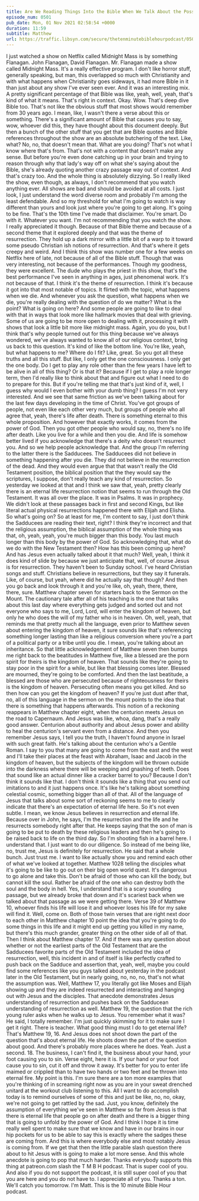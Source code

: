 ```yaml
---
title: Are We Reading Things Into the Bible When We Talk About the Possibility of Resurrection?
episode_num: 0501
pub_date: Mon, 01 Nov 2021 02:58:54 +0000
duration: 11:59
subtitle: Matthew
url: https://traffic.libsyn.com/secure/thetenminutebiblehourpodcast/0501_-_Are_We_Reading_Things_Into_the_Bible_When_We_Talk_About_the_Possibility_of_Resurrection.mp3
---
```


 I just watched a show on Netflix called Midnight Mass is by something Flanagan. John Flanagan, David Flanagan. Mr. Flanagan made a show called Midnight Mass. It's a really effective program. I don't like horror stuff, generally speaking, but man, this overlapped so much with Christianity and with what happens when Christianity goes sideways, it had more Bible in it than just about any show I've ever seen ever. And it was an interesting mix. A pretty significant percentage of that Bible was like, yeah, well, yeah, that's kind of what it means. That's right in context. Okay. Wow. That's deep dive Bible too. That's not like the obvious stuff that most shows would remember from 30 years ago. I mean, like, I wasn't there a verse about this or something. There's a significant amount of Bible that causes you to say, wow, whoever did this, they have thought about this document deeply. But then a bunch of the other stuff that you get that are Bible quotes and Bible references throughout the show are an absolute butchering of the text. Like, what? No, no, that doesn't mean that. What are you doing? That's not what I know where that's from. That's not with a content that doesn't make any sense. But before you're even done catching up in your brain and trying to reason through why that lady's way off on what she's saying about the Bible, she's already quoting another crazy passage way out of context. And that's crazy too. And the whole thing is absolutely dizzying. So I really liked the show, even though, as always, I don't recommend that you watch anything ever. All shows are bad and should be avoided at all costs. I just look, I just understand the word diverse room and probably I'm among the least defendable. And so my threshold for what I'm going to watch is way different than yours and look just where you're going to get along. It's going to be fine. That's the 10th time I've made that disclaimer. You're smart. Do with it. Whatever you want. I'm not recommending that you watch the show. I really appreciated it though. Because of that Bible theme and because of a second theme that it explored deeply and that was the theme of resurrection. They hold up a dark mirror with a little bit of a warp to it toward some pseudo Christian ish notions of resurrection. And that's where it gets creepy and weird. And I think this show was number one for a few weeks on Netflix here of late, not because of all of the Bible stuff. Though that was very interesting, not because of the performances. Though my goodness, they were excellent. The dude who plays the priest in this show, that's the best performance I've seen in anything in ages, just phenomenal work. It's not because of that. I think it's the theme of resurrection. I think it's because it got into that most notable of topics. It flirted with the topic, what happens when we die. And whenever you ask the question, what happens when we die, you're really dealing with the question of do we matter? What is the point? What is going on here? And some people are going to like to deal with that in ways that look more like hallmark movies that deal with grieving. Some of us are going to be more open to dealing with it, processing it with shows that look a little bit more like midnight mass. Again, you do you, but I think that's why people turned out for this thing because we've always wondered, we've always wanted to know all of our religious context, bring us back to this question. It's kind of like the bottom line. You're like, yeah, but what happens to me? Where do I fit? Like, great. So you got all these truths and all this stuff. But like, I only get the one consciousness. I only get the one body. Do I get to play any role other than the few years I have left to be alive in all of this thing? Or is that it? Because if I get to play a role longer term, then I'd really like to think about that and figure out what I need to do to prepare for this. But if you're telling me that that's just kind of it, well, I guess why would I even bother with your dumb thing? I guess I'm not very interested. And we see that same friction as we've been talking about for the last few days developing in the time of Christ. You've got groups of people, not even like each other very much, but groups of people who all agree that, yeah, there's life after death. There is something eternal to this whole proposition. And however that exactly works, it comes from the power of God. Then you got other people who would say, no, there's no life after death. Like you live for a while and then you die. And life is somehow better lived if you acknowledge that there's a deity who doesn't resurrect you. And so we help people acknowledge that. And the group I'm referring to the latter there is the Sadducees. The Sadducees did not believe in something happening after you die. They did not believe in the resurrection of the dead. And they would even argue that that wasn't really the Old Testament position, the biblical position that the they would say the scriptures, I suppose, don't really teach any kind of resurrection. So yesterday we looked at that and I think we saw that, yeah, pretty clearly there is an eternal life resurrection notion that seems to run through the Old Testament. It was all over the place. It was in Psalms. It was in prophecy. We didn't look at these passages back in first and second Kings, but like literal actual physical resurrections happened there with Elijah and Elisha. So what's going on? So at least for me, I'm content to say, I just don't think the Sadducees are reading their text, right? I think they're incorrect and that the religious assumption, the biblical assumption of the whole thing was that, oh, yeah, yeah, you're much bigger than this body. You last much longer than this body by the power of God. So acknowledging that, what do we do with the New Testament then? How has this been coming up here? And has Jesus even actually talked about it that much? Well, yeah, I think it does kind of slide by because we just anticipate that, well, of course Jesus is for resurrection. They haven't been to Sunday school. I've heard Christian songs and stuff. Christians believe in resurrections, but they say it funerals. Like, of course, but yeah, where did he actually say that though? And then you go back and look through it and you're like, oh, yeah, there, there, there, sure. Matthew chapter seven for starters back to the Sermon on the Mount. The cautionary tale after all of his teaching is the one that talks about this last day where everything gets judged and sorted out and not everyone who says to me, Lord, Lord, will enter the kingdom of heaven, but only he who does the will of my father who is in heaven. Oh, well, yeah, that reminds me that pretty much all the language, even prior to Matthew seven about entering the kingdom of heaven, it sure sounds like that's referencing something longer lasting than like a religious conversion where you're a part of a political party or a tribe until you die. I mean, you're talking about an inheritance. So that little acknowledgement of Matthew seven then bumps me right back to the beatitudes in Matthew five, like a blessed are the porn spirit for theirs is the kingdom of heaven. That sounds like they're going to stay poor in the spirit for a while, but like that blessing comes later. Blessed are mourned, they're going to be comforted. And then the last beatitude, a blessed are those who are persecuted because of righteousness for theirs is the kingdom of heaven. Persecuting often means you get killed. And so then how can you get the kingdom of heaven? If you're just dust after that, no, all of this language in the sermon on the mount points to the idea that there is something that happens afterwards. This notion of a reckoning reappears in Matthew chapter eight, when the centurion meets Jesus on the road to Capernaum. And Jesus was like, whoa, dang, that's a really good answer. Centurion about authority and about Jesus power and ability to heal the centurion's servant even from a distance. And then you remember Jesus says, I tell you the truth, I haven't found anyone in Israel with such great faith. He's talking about the centurion who's a Gentile Roman. I say to you that many are going to come from the east and the west and I'll take their places at the feast with Abraham, Isaac and Jacob in the kingdom of heaven, but the subjects of the kingdom will be thrown outside into the darkness where there will be weeping and gnashing of teeth. Does that sound like an actual dinner like a cracker barrel to you? Because I don't think it sounds like that. I don't think it sounds like a thing that you send out imitations to and it just happens once. It's like he's talking about something celestial cosmic, something bigger than all of that. All of the language of Jesus that talks about some sort of reckoning seems to me to clearly indicate that there's an expectation of eternal life here. So it's not even subtle. I mean, we know Jesus believes in resurrection and eternal life. Because over in John, he says, I'm the resurrection and the life and he resurrects somebody right after that. He keeps saying that the son of man is going to be put to death by these religious leaders and then he's going to be raised back to life on the third day. So I'm shooting fish in a barrel here. I understand that. I just want to do our diligence. So instead of me being like, no, trust me, Jesus is definitely for resurrection. He said that a whole bunch. Just trust me. I want to like actually show you and remind each other of what we've looked at together. Matthew 1028 telling the disciples what it's going to be like to go out on their big open world quest. It's dangerous to go alone and take this. Don't be afraid of those who can kill the body, but cannot kill the soul. Rather be afraid of the one who can destroy both the soul and the body in hell. Yes, I understand that is a scary sounding passage, but we already broke that down and it's scariest back when we talked about that passage as we were getting there. Verse 39 of Matthew 10, whoever finds his life will lose it and whoever loses his life for my sake will find it. Well, come on. Both of those twin verses that are right next door to each other in Matthew chapter 10 point the idea that you're going to do some things in this life and it might end up getting you killed in my name, but there's this much grander, greater thing on the other side of all of that. Then I think about Matthew chapter 17. And if there was any question about whether or not the earliest parts of the Old Testament that are the Sadducees favorite parts of the Old Testament included the idea of resurrection, well, this incident in and of itself is like perfectly crafted to push back on the Sadduce and assertion that, yeah, well, maybe you could find some references like you guys talked about yesterday in the podcast later in the Old Testament, but in nearly going, no, no, no, that's not what the assumption was. Well, Matthew 17, you literally got like Moses and Elijah showing up and they are indeed resurrected and interacting and hanging out with Jesus and the disciples. That anecdote demonstrates Jesus understanding of resurrection and pushes back on the Sadducean understanding of resurrection as well. Matthew 19, the question that the rich young ruler asks when he walks up to Jesus. You remember what it was? He said, I totally remember. I'm just quickly skimming for it to make sure I get it right. There is teacher. What good thing must I do to get eternal life? That's Matthew 19, 16. And Jesus does not shoot down the part of the question that's about eternal life. He shoots down the part of the question about good. And there's probably more places where he does. Yeah. Just a second. 18. The business, I can't find it, the business about your hand, your foot causing you to sin. Verse eight, here it is. If your hand or your foot cause you to sin, cut it off and throw it away. It's better for you to enter life maimed or crippled than to have two hands or two feet and be thrown into eternal fire. My point is this. I'm sure there are a ton more examples that you're thinking of in screaming right now as you are in your sweat drenched unitard at the workout club listening to this. All I want to do accomplish today is to remind ourselves of some of this and just be like, no, no, okay, we're not going to get rattled by the sad. Just, you know, definitely the assumption of everything we've seen in Matthew so far from Jesus is that there is eternal life that people go on after death and there is a bigger thing that is going to unfold by the power of God. And I think I hope it is time really well spent to make sure that we know and have in our brains in our hip pockets for us to be able to say this is exactly where the sadges these are coming from. And this is where everybody else and most notably Jesus is coming from. If we get that then the little parable slash question there about to hit Jesus with is going to make a lot more sense. And this whole anecdote is going to pop that much harder. Thanks everybody supports this thing at patreon.com slash the T M B H podcast. That is super cool of you. And also if you do not support the podcast, it is still super cool of you that you are here and you do not have to. I appreciate all of you. Thanks a ton. We'll catch you tomorrow. I'm Matt. This is the 10 minute Bible Hour podcast.